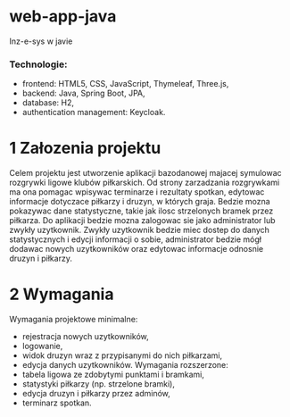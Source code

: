 # web-app-java
Inz-e-sys w javie

### Technologie:
* frontend: HTML5, CSS, JavaScript, Thymeleaf, Three.js,
* backend: Java, Spring Boot, JPA,
* database: H2,
* authentication management: Keycloak.


# 1 Załozenia projektu
Celem projektu jest utworzenie aplikacji bazodanowej majacej symulowac rozgrywki ligowe klubów
piłkarskich. Od strony zarzadzania rozgrywkami ma ona pomagac wpisywac terminarze i
rezultaty spotkan, edytowac informacje dotyczace piłkarzy i druzyn, w których graja. Bedzie
mozna pokazywac dane statystyczne, takie jak ilosc strzelonych bramek przez piłkarza.
Do aplikacji bedzie mozna zalogowac sie jako administrator lub zwykły uzytkownik. Zwykły
uzytkownik bedzie miec dostep do danych statystycznych i edycji informacji o sobie, administrator
bedzie mógł dodawac nowych uzytkowników oraz edytowac informacje odnosnie druzyn
i piłkarzy.

# 2 Wymagania
Wymagania projektowe minimalne:
* rejestracja nowych uzytkowników,
* logowanie,
* widok druzyn wraz z przypisanymi do nich piłkarzami,
* edycja danych uzytkowników.
Wymagania rozszerzone:
* tabela ligowa ze zdobytymi punktami i bramkami,
* statystyki piłkarzy (np. strzelone bramki),
* edycja druzyn i piłkarzy przez adminów,
* terminarz spotkan.
